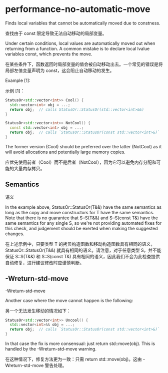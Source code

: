 # performance-no-automatic-move

Finds local variables that cannot be automatically moved due to constness.

查找由于 const 限定导致无法自动移动的局部变量。

Under certain conditions, local values are automatically moved out when returning from a function. A common mistake is to declare local lvalue variables const, which prevents the move.

在某些条件下，函数返回时局部变量的值会被自动移动出去。一个常见的错误是将局部左值变量声明为 const，这会阻止自动移动的发生。

Example [1]:

示例 [1]：

```c++
StatusOr<std::vector<int>> Cool() {
  std::vector<int> obj = ...;
  return obj;  // calls StatusOr::StatusOr(std::vector<int>&&)
}

StatusOr<std::vector<int>> NotCool() {
  const std::vector<int> obj = ...;
  return obj;  // calls `StatusOr::StatusOr(const std::vector<int>&)`
}
```

The former version (Cool) should be preferred over the latter (NotCool) as it will avoid allocations and potentially large memory copies.

应优先使用前者（Cool）而不是后者（NotCool），因为它可以避免内存分配和可能的大量内存拷贝。

## Semantics

语义

In the example above, StatusOr::StatusOr(T&&) have the same semantics as long as the copy and move constructors for T have the same semantics. Note that there is no guarantee that S::S(T&&) and S::S(const T&) have the same semantics for any single S, so we're not providing automated fixes for this check, and judgement should be exerted when making the suggested changes.

在上述示例中，只要类型 T 的拷贝构造函数和移动构造函数具有相同的语义，StatusOr::StatusOr(T&&) 就具有相同的语义。请注意，对于任意类型 S，并不能保证 S::S(T&&) 和 S::S(const T&) 具有相同的语义，因此我们不会为此检查提供自动修复，进行建议修改时应谨慎判断。

## -Wreturn-std-move

-Wreturn-std-move

Another case where the move cannot happen is the following:

另一个无法发生移动的情况如下：

```c++
StatusOr<std::vector<int>> Uncool() {
  std::vector<int>&& obj = ...;
  return obj;  // calls `StatusOr::StatusOr(const std::vector<int>&)`
}
```

In that case the fix is more consensual: just return std::move(obj). This is handled by the -Wreturn-std-move warning.

在这种情况下，修复方法更为一致：只需 return std::move(obj)。这由 -Wreturn-std-move 警告处理。
